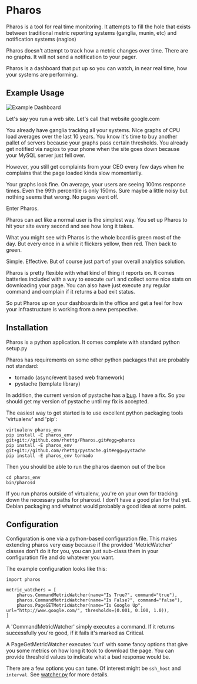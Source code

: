 Pharos
=======

Pharos is a tool for real time monitoring. It attempts to fill the hole that exists between traditional metric reporting
systems (ganglia, munin, etc) and notification systems (nagios)

Pharos doesn't attempt to track how a metric changes over time. There are no graphs. It will not send a notification to your pager.

Pharos is a dashboard that put up so you can watch, in near real time, how your systems are performing.

Example Usage
---------------

![Example Dashboard](http://github.com/rhettg/Pharos/raw/master/docs/dashboard.png)

Let's say you run a web site. Let's call that website google.com

You already have ganglia tracking all your systems. Nice graphs of CPU load averages over the last 10 years. You know it's time
to buy another pallet of servers because your graphs pass certain thresholds. You already get notified via nagios to your phone
when the site goes down because your MySQL server just fell over.

However, you still get complaints from your CEO every few days when he complains that the page loaded kinda slow momentarily.

Your graphs look fine. On average, your users are seeing 100ms response times. Even the 99th percentile is only 150ms.
Sure maybe a little noisy but nothing seems that wrong. No pages went off.

Enter Pharos.

Pharos can act like a normal user is the simplest way. You set up Pharos to hit your site every second and see how long it takes.

What you might see with Pharos is the whole board is green most of the day. But every once in a while it flickers yellow, then red.
Then back to green. 

Simple. Effective. But of course just part of your overall analytics solution.

Pharos is pretty flexible with what kind of thing it reports on. It comes batteries included with a way to execute `curl` and
collect some nice stats on downloading your page. You can also have just execute any regular command and complain if it returns
a bad exit status.

So put Pharos up on your dashboards in the office and get a feel for how your infrastructure is working from a new perspective.

Installation
--------------

Pharos is a python application. It comes complete with standard python setup.py 

Pharos has requirements on some other python packages that are probably not standard:

* tornado (async/event based web framework)
* pystache (template library)

In addition, the current version of pystache has a [bug](http://github.com/defunkt/pystache/issues#issue/13). 
I have a fix. So you should get my version of pystache until my fix is accepted.

The easiest way to get started is to use excellent python packaging tools 'virtualenv' and 'pip':

    virtualenv pharos_env
    pip install -E pharos_env git+git://github.com/rhettg/Pharos.git#egg=pharos
    pip install -E pharos_env git+git://github.com/rhettg/pystache.git#egg=pystache
    pip install -E pharos_env tornado

Then you should be able to run the pharos daemon out of the box

    cd pharos_env
    bin/pharosd

If you run pharos outside of virtualenv, you're on your own for tracking down the necessary paths for pharosd. I don't
have a good plan for that yet. Debian packaging and whatnot would probably a good idea at some point.

Configuration
---------------

Configuration is one via a python-based configuration file. This makes extending pharos very easy because if the provided
'MetricWatcher' classes don't do it for you, you can just sub-class them in your configuration file and do whatever you
want.

The example configuration looks like this:

    import pharos

    metric_watchers = [
        pharos.CommandMetricWatcher(name="Is True?", command="true"),
        pharos.CommandMetricWatcher(name="Is False?", command="false"),
        pharos.PageGETMetricWatcher(name="Is Google Up", url="http://www.google.com/", thresholds=(0.001, 0.100, 1.0)),
    ]

A 'CommandMetricWatcher' simply executes a command. If it returns successfully you're good, if it fails it's marked as Critical.

A PageGetMetricWatcher executes 'curl' with some fancy options that give you some metrics on how long it took to download
the page. You can provide threshold values to indicate what a bad response would be.

There are a few options you can tune. Of interest might be `ssh_host` and `interval`. See
[watcher.py](http://github.com/rhettg/Pharos/blob/master/pharos/watcher.py) for more details.

